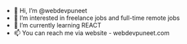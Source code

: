 - 👋 Hi, I’m @webdevpuneet
- 👀 I’m interested in freelance jobs and full-time remote jobs
- 🌱 I’m currently learning REACT
- 📫 You can reach me via website - webdevpuneet.com

<!---
webdevpuneet/webdevpuneet is a ✨ special ✨ repository because its `README.md` (this file) appears on your GitHub profile.
You can click the Preview link to take a look at your changes.
--->
